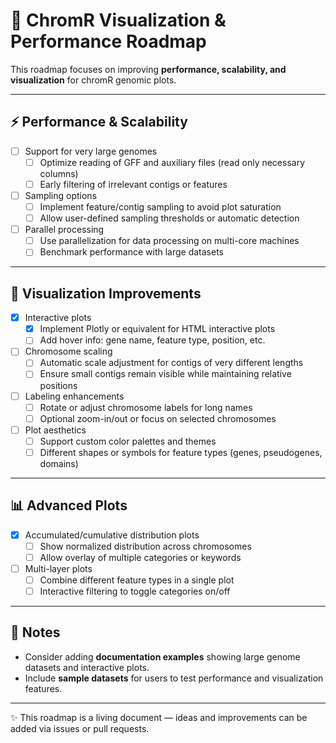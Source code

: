 # 🚀 ChromR Visualization & Performance Roadmap

This roadmap focuses on improving **performance, scalability, and visualization** for chromR genomic plots.

---

## ⚡ Performance & Scalability
- [ ] Support for very large genomes
  - [ ] Optimize reading of GFF and auxiliary files (read only necessary columns)
  - [ ] Early filtering of irrelevant contigs or features
- [ ] Sampling options
  - [ ] Implement feature/contig sampling to avoid plot saturation
  - [ ] Allow user-defined sampling thresholds or automatic detection
- [ ] Parallel processing
  - [ ] Use parallelization for data processing on multi-core machines
  - [ ] Benchmark performance with large datasets

---

## 🎨 Visualization Improvements
- [x] Interactive plots
  - [x] Implement Plotly or equivalent for HTML interactive plots
  - [ ] Add hover info: gene name, feature type, position, etc.
- [ ] Chromosome scaling
  - [ ] Automatic scale adjustment for contigs of very different lengths
  - [ ] Ensure small contigs remain visible while maintaining relative positions
- [ ] Labeling enhancements
  - [ ] Rotate or adjust chromosome labels for long names
  - [ ] Optional zoom-in/out or focus on selected chromosomes
- [ ] Plot aesthetics
  - [ ] Support custom color palettes and themes
  - [ ] Different shapes or symbols for feature types (genes, pseudogenes, domains)

---

## 📊 Advanced Plots
- [x] Accumulated/cumulative distribution plots
  - [ ] Show normalized distribution across chromosomes
  - [ ] Allow overlay of multiple categories or keywords
- [ ] Multi-layer plots
  - [ ] Combine different feature types in a single plot
  - [ ] Interactive filtering to toggle categories on/off

---

## 📝 Notes
- Consider adding **documentation examples** showing large genome datasets and interactive plots.
- Include **sample datasets** for users to test performance and visualization features.

---

✨ This roadmap is a living document — ideas and improvements can be added via issues or pull requests.

